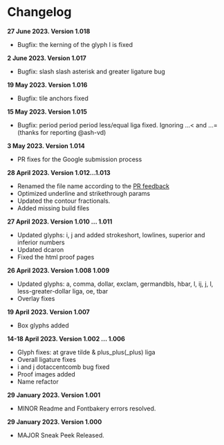 # Changelog

**27 June 2023. Version 1.018**
- Bugfix: the kerning of the glyph l is fixed

**2 June 2023. Version 1.017**
- Bugfix: slash slash asterisk and greater ligature bug

**19 May 2023. Version 1.016**
- Bugfix: tile anchors fixed

**15 May 2023. Version 1.015**
- Bugfix: period period period less/equal liga fixed. Ignoring ...< and ...= (thanks for reporting @ash-vd)

**3 May 2023. Version 1.014**
- PR fixes for the Google submission process

**28 April 2023. Version 1.012...1.013**
- Renamed the file name according to the [PR feedback](https://github.com/google/fonts/pull/6239#issuecomment-1527315087)
- Optimized underline and strikethrough params
- Updated the contour fractionals.
- Added missing build files

**27 April 2023. Version 1.010 ... 1.011**
- Updated glyphs: i, j and added strokeshort, lowlines, superior and inferior numbers
- Updated dcaron
- Fixed the html proof pages

**26 April 2023. Version 1.008 1.009**
- Updated glyphs: a, comma, dollar, exclam, germandbls, hbar, l, ij, j, l, less-greater-dollar liga, oe, tbar
- Overlay fixes

**19 April 2023. Version 1.007**
- Box glyphs added

**14-18 April 2023. Version 1.002 ... 1.006**
- Glyph fixes: at grave tilde & plus_plus(_plus) liga
- Overall ligature fixes
- i and j dotaccentcomb bug fixed
- Proof images added
- Name refactor

**29 January 2023. Version 1.001**
- MINOR Readme and Fontbakery errors resolved.

**29 January 2023. Version 1.000**
- MAJOR Sneak Peek Released.